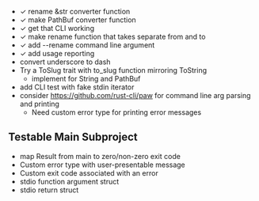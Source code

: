 - ✓ rename &str converter function
- ✓ make PathBuf converter function
- ✓ get that CLI working
- ✓ make rename function that takes separate from and to
- ✓ add --rename command line argument
- ✓ add usage reporting
- convert underscore to dash
- Try a ToSlug trait with to_slug function mirroring ToString
  - implement for String and PathBuf
- add CLI test with fake stdin iterator
- consider https://github.com/rust-cli/paw for command line arg parsing and printing
  - Need custom error type for printing error messages

## Testable Main Subproject

- map Result from main to zero/non-zero exit code
- Custom error type with user-presentable message
- Custom exit code associated with an error
- stdio function argument struct
- stdio return struct
